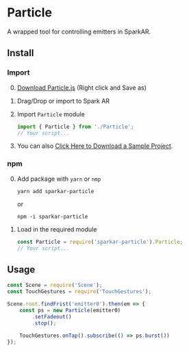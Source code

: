 # Particle

A wrapped tool for controlling emitters in SparkAR.



## Install

### Import

0. [Download Particle.js](https://raw.githubusercontent.com/pofulu/sparkar-particle/master/Particle.js) (Right click and Save as)

1. Drag/Drop or import to Spark AR

2. Import `Particle` module

    ```javascript
    import { Particle } from './Particle';
    // Your script...
    ```

3. You can also [Click Here to Download a Sample Project](https://yehonal.github.io/DownGit/#home?url=https://github.com/pofulu/sparkar-particle/tree/master/ParticleDemo).

### npm

0. Add package with `yarn` or `nmp`

    ```shell
    yarn add sparkar-particle
    ```
    or
    ```shell
    npm -i sparkar-particle
    ```

1. Load in the required module

    ```javascript
    const Particle = require('sparkar-particle').Particle;
    // Your script...
    ```



## Usage

```javascript
const Scene = require('Scene');
const TouchGestures = require('TouchGestures');

Scene.root.findFrist('emitter0').then(em => {
    const ps = new Particle(emitter0)
        .setFadeout()
        .stop();
    
    TouchGestures.onTap().subscribe(() => ps.burst())
});
```

